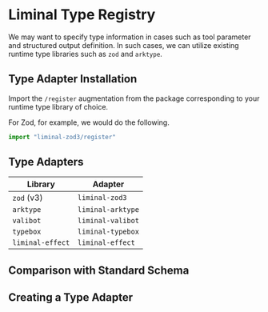 # Liminal Type Registry

We may want to specify type information in cases such as tool parameter and
structured output definition. In such cases, we can utilize existing runtime
type libraries such as `zod` and `arktype`.

## Type Adapter Installation

Import the `/register` augmentation from the package corresponding to your
runtime type library of choice.

For Zod, for example, we would do the following.

```ts
import "liminal-zod3/register"
```

## Type Adapters

| Library          | Adapter           |
| ---------------- | ----------------- |
| `zod` (v3)       | `liminal-zod3`    |
| `arktype`        | `liminal-arktype` |
| `valibot`        | `liminal-valibot` |
| `typebox`        | `liminal-typebox` |
| `liminal-effect` | `liminal-effect`  |

## Comparison with Standard Schema

## Creating a Type Adapter
